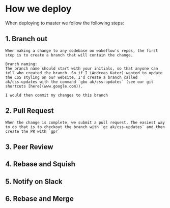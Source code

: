 # How we deploy

When deploying to master we follow the following steps:
## 1. Branch out

    When making a change to any codebase on wakeflow's repos, the first step is to create a branch that will contain the change.

    Branch naming:
    The branch name should start with your initials, so that anyone can tell who created the branch. So if I (Andreas Kater) wanted to update the CSS styling on our website, I'd create a branch called 
    ak/css-updates with the command `gbo ak/css-updates` (see our git shortcuts [here](www.google.com)).

    I would then commit my changes to this branch

## 2. Pull Request

    When the change is complete, we submit a pull request. The easiest way to do that is to checkout the branch with `gc ak/css-updates` and then create the PR with `gpr`

## 3. Peer Review
## 4. Rebase and Squish
## 5. Notify on Slack
## 6. Rebase and Merge